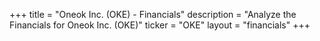 +++
title = "Oneok Inc. (OKE) - Financials"
description = "Analyze the Financials for Oneok Inc. (OKE)"
ticker = "OKE"
layout = "financials"
+++

